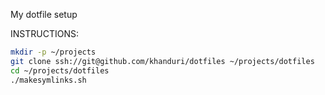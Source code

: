 My dotfile setup

INSTRUCTIONS:
```bash
mkdir -p ~/projects
git clone ssh://git@github.com/khanduri/dotfiles ~/projects/dotfiles
cd ~/projects/dotfiles
./makesymlinks.sh
```

